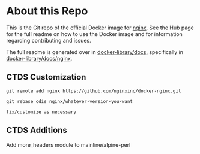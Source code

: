 # About this Repo

This is the Git repo of the official Docker image for [nginx](https://registry.hub.docker.com/_/nginx/). See the
Hub page for the full readme on how to use the Docker image and for information
regarding contributing and issues.

The full readme is generated over in [docker-library/docs](https://github.com/docker-library/docs),
specifically in [docker-library/docs/nginx](https://github.com/docker-library/docs/tree/master/nginx).

## CTDS Customization

```
git remote add nginx https://github.com/nginxinc/docker-nginx.git

git rebase cdis nginx/whatever-version-you-want

fix/customize as necessary
```

## CTDS Additions

Add more_headers module to mainline/alpine-perl
